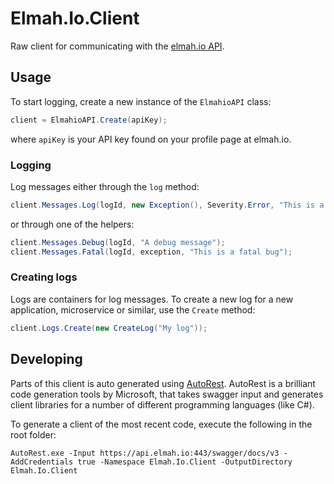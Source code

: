# Elmah.Io.Client

Raw client for communicating with the [elmah.io API](https://elmah.io/api/v3).

## Usage

To start logging, create a new instance of the `ElmahioAPI` class:

```csharp
client = ElmahioAPI.Create(apiKey);
```

where `apiKey` is your API key found on your profile page at elmah.io.

### Logging

Log messages either through the `log` method:

```csharp
client.Messages.Log(logId, new Exception(), Severity.Error, "This is a bug");
```

or through one of the helpers:

```csharp
client.Messages.Debug(logId, "A debug message");
client.Messages.Fatal(logId, exception, "This is a fatal bug");
```

### Creating logs

Logs are containers for log messages. To create a new log for a new application, microservice or similar, use the `Create` method:

```csharp
client.Logs.Create(new CreateLog("My log"));
```

## Developing

Parts of this client is auto generated using [AutoRest](https://github.com/Azure/autorest). AutoRest is a brilliant code generation tools by Microsoft, that takes swagger input and generates client libraries for a number of different programming languages (like C#).

To generate a client of the most recent code, execute the following in the root folder:

```
AutoRest.exe -Input https://api.elmah.io:443/swagger/docs/v3 -AddCredentials true -Namespace Elmah.Io.Client -OutputDirectory Elmah.Io.Client
```